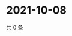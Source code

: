 # 2021-10-08

共 0 条

<!-- BEGIN WEIBO -->
<!-- 最后更新时间 Fri Oct 08 2021 21:14:54 GMT+0800 (China Standard Time) -->

<!-- END WEIBO -->
